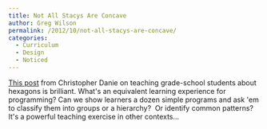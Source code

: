 ```yaml
---
title: Not All Stacys Are Concave
author: Greg Wilson
permalink: /2012/10/not-all-stacys-are-concave/
categories:
  - Curriculum
  - Design
  - Noticed
---
```

[This post][1] from Christopher Danie on teaching grade-school students about hexagons is brilliant. What's an equivalent learning experience for programming? Can we show learners a dozen simple programs and ask 'em to classify them into groups or a hierarchy?  Or identify common patterns?  It's a powerful teaching exercise in other contexts...

 [1]: http://christopherdanielson.wordpress.com/2012/10/12/the-hierarchy-of-hexagons/
